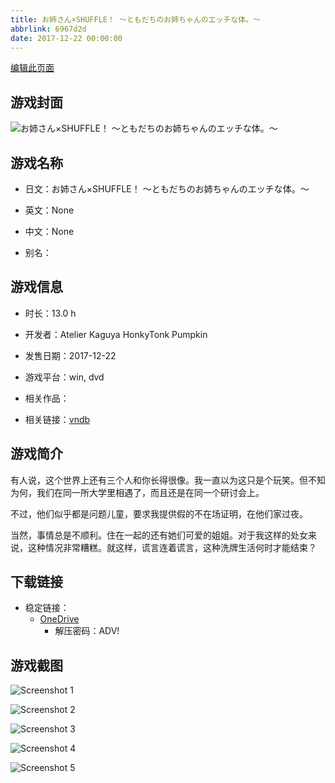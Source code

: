 ```yaml
---
title: お姉さん×SHUFFLE！ ～ともだちのお姉ちゃんのエッチな体。～
abbrlink: 6967d2d
date: 2017-12-22 00:00:00
---
```

[编辑此页面](https://github.com/ACG-3/ADV3-source/blob/main/source/_posts/games/%E3%81%8A%E5%A7%89%E3%81%95%E3%82%93%C3%97SHUFFLE%EF%BC%81%20%EF%BD%9E%E3%81%A8%E3%82%82%E3%81%A0%E3%81%A1%E3%81%AE%E3%81%8A%E5%A7%89%E3%81%A1%E3%82%83%E3%82%93%E3%81%AE%E3%82%A8%E3%83%83%E3%83%81%E3%81%AA%E4%BD%93%E3%80%82%EF%BD%9E.md)

## 游戏封面

![お姉さん×SHUFFLE！ ～ともだちのお姉ちゃんのエッチな体。～](https://pan.timero.xyz/onedrive/img_lib_001/%E3%81%8A%E5%A7%89%E3%81%95%E3%82%93%C3%97SHUFFLE%EF%BC%81%20%EF%BD%9E%E3%81%A8%E3%82%82%E3%81%A0%E3%81%A1%E3%81%AE%E3%81%8A%E5%A7%89%E3%81%A1%E3%82%83%E3%82%93%E3%81%AE%E3%82%A8%E3%83%83%E3%83%81%E3%81%AA%E4%BD%93%E3%80%82%EF%BD%9E_cover.avif)


## 游戏名称

- 日文：お姉さん×SHUFFLE！ ～ともだちのお姉ちゃんのエッチな体。～
- 英文：None
- 中文：None

- 别名：


## 游戏信息

- 时长：13.0 h
- 开发者：Atelier Kaguya HonkyTonk Pumpkin
- 发售日期：2017-12-22
- 游戏平台：win, dvd
- 相关作品：

- 相关链接：[vndb](https://vndb.org/v22039)


## 游戏简介

有人说，这个世界上还有三个人和你长得很像。我一直以为这只是个玩笑。但不知为何，我们在同一所大学里相遇了，而且还是在同一个研讨会上。

不过，他们似乎都是问题儿童，要求我提供假的不在场证明，在他们家过夜。

当然，事情总是不顺利。住在一起的还有她们可爱的姐姐。对于我这样的处女来说，这种情况非常糟糕。就这样，谎言连着谎言，这种洗牌生活何时才能结束？




## 下载链接

- 稳定链接：
    - [OneDrive](https://pan.timero.xyz/onedrive/adv_lib_001/%E3%81%8A%E5%A7%89%E3%81%95%E3%82%93%C3%97SHUFFLE%EF%BC%81%20%EF%BD%9E%E3%81%A8%E3%82%82%E3%81%A0%E3%81%A1%E3%81%AE%E3%81%8A%E5%A7%89%E3%81%A1%E3%82%83%E3%82%93%E3%81%AE%E3%82%A8%E3%83%83%E3%83%81%E3%81%AA%E4%BD%93%E3%80%82%EF%BD%9E)
        - 解压密码：ADV!



## 游戏截图


![Screenshot 1](https://pan.timero.xyz/onedrive/img_lib_001/%E3%81%8A%E5%A7%89%E3%81%95%E3%82%93%C3%97SHUFFLE%EF%BC%81%20%EF%BD%9E%E3%81%A8%E3%82%82%E3%81%A0%E3%81%A1%E3%81%AE%E3%81%8A%E5%A7%89%E3%81%A1%E3%82%83%E3%82%93%E3%81%AE%E3%82%A8%E3%83%83%E3%83%81%E3%81%AA%E4%BD%93%E3%80%82%EF%BD%9E_Screenshot_1.avif)

![Screenshot 2](https://pan.timero.xyz/onedrive/img_lib_001/%E3%81%8A%E5%A7%89%E3%81%95%E3%82%93%C3%97SHUFFLE%EF%BC%81%20%EF%BD%9E%E3%81%A8%E3%82%82%E3%81%A0%E3%81%A1%E3%81%AE%E3%81%8A%E5%A7%89%E3%81%A1%E3%82%83%E3%82%93%E3%81%AE%E3%82%A8%E3%83%83%E3%83%81%E3%81%AA%E4%BD%93%E3%80%82%EF%BD%9E_Screenshot_2.avif)

![Screenshot 3](https://pan.timero.xyz/onedrive/img_lib_001/%E3%81%8A%E5%A7%89%E3%81%95%E3%82%93%C3%97SHUFFLE%EF%BC%81%20%EF%BD%9E%E3%81%A8%E3%82%82%E3%81%A0%E3%81%A1%E3%81%AE%E3%81%8A%E5%A7%89%E3%81%A1%E3%82%83%E3%82%93%E3%81%AE%E3%82%A8%E3%83%83%E3%83%81%E3%81%AA%E4%BD%93%E3%80%82%EF%BD%9E_Screenshot_3.avif)

![Screenshot 4](https://pan.timero.xyz/onedrive/img_lib_001/%E3%81%8A%E5%A7%89%E3%81%95%E3%82%93%C3%97SHUFFLE%EF%BC%81%20%EF%BD%9E%E3%81%A8%E3%82%82%E3%81%A0%E3%81%A1%E3%81%AE%E3%81%8A%E5%A7%89%E3%81%A1%E3%82%83%E3%82%93%E3%81%AE%E3%82%A8%E3%83%83%E3%83%81%E3%81%AA%E4%BD%93%E3%80%82%EF%BD%9E_Screenshot_4.avif)

![Screenshot 5](https://pan.timero.xyz/onedrive/img_lib_001/%E3%81%8A%E5%A7%89%E3%81%95%E3%82%93%C3%97SHUFFLE%EF%BC%81%20%EF%BD%9E%E3%81%A8%E3%82%82%E3%81%A0%E3%81%A1%E3%81%AE%E3%81%8A%E5%A7%89%E3%81%A1%E3%82%83%E3%82%93%E3%81%AE%E3%82%A8%E3%83%83%E3%83%81%E3%81%AA%E4%BD%93%E3%80%82%EF%BD%9E_Screenshot_5.avif)

